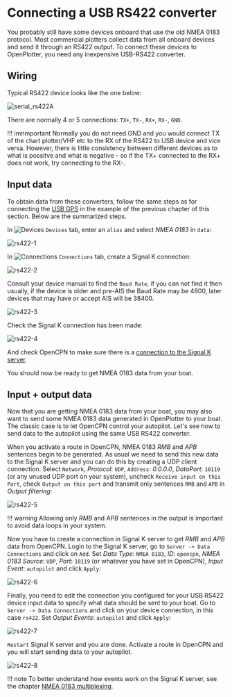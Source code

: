 # Connecting a USB RS422 converter

You probably still have some devices onboard that use the old NMEA 0183 protocol. Most commercial plotters collect data from all onboard devices and send it through an RS422 output. To connect these devices to OpenPlotter, you need any inexpensive USB-RS422 converter. 


## Wiring

Typical RS422 device looks like the one below:

![serial_rs422A](img/serial_rs422A.png)

There are normally 4 or 5 connections: ``TX+``, ``TX-``, ``RX+``, ``RX-``, ``GND``.

!!! imnmportant
	Normally you do not need GND and you would connect TX of the chart plotter/VHF etc to the RX of the RS422 to USB device and vice versa. However, there is little consistency between different devices as to what is possitve and what is negative - so if the TX+ connected to the RX+ does not work, try connecting to the RX-.

## Input data

To obtain data from these converters, follow the same steps as for connecting the [USB GPS](connectingGPS.md) in the example of the previous chapter of this section. Below are the summarized steps.

In ![Devices](img/openplotter-serial.png) ``Devices`` tab, enter an ``alias`` and select *NMEA 0183* in ``data``:

![rs422-1](img/rs422-1.png)

In ![Connections](img/connections.png) ``Connections`` tab, create a Signal K connection:

![rs422-2](img/rs422-2.png)

Consult your device manual to find the ``Baud Rate``, if you can not find it then usually, if the device is older and pre-AIS the Baud Rate may be 4800, later devices that may have or accept AIS will be 38400.

![rs422-3](img/rs422-3.png)

Check the Signal K connection has been made:

![rs422-4](img/rs422-4.png)

And check OpenCPN to make sure there is a [connection to the Signal K server](../opencpn/skconnection.md).

You should now be ready to get NMEA 0183 data from your boat.

## Input + output data

Now that you are getting NMEA 0183 data from your boat, you may also want to send some NMEA 0183 data generated in OpenPlotter to your boat. The classic case is to let OpenCPN control your autopilot. Let's see how to send data to the autopilot using the same USB RS422 converter.

When you activate a route in OpenCPN, NMEA 0183 *RMB* and *APB* sentences begin to be generated. As usual we need to send this new data to the Signal K server and you can do this by creating a UDP client connection. Select ``Network``, *Protocol*: `UDP`, ``Address``: *0.0.0.0*, *DataPort*: `10119` (or any unused UDP port on your system), uncheck ``Receive input on this Port``, check ``Output on this port`` and transmit only sentences `RMB` and `APB` in *Output filtering*:

![rs422-5](img/rs422-5.png)

!!! warning
	Allowing only *RMB* and *APB* sentences in the output is important to avoid data loops in your system.

Now you have to create a connection in Signal K server to get *RMB* and *APB* data from OpenCPN. Login to the Signal K server, go to `Server -> Data Connections` and click on ``Add``. Set *Data Type*: `NMEA 0183`, *ID*: `opencpn`, *NMEA 0183 Source*: `UDP`, *Port*: `10119` (or whatever you have set in OpenCPN), *Input Event*: `autopilot` and click ``Apply``:

![rs422-6](img/rs422-6.png)

Finally, you need to edit the connection you configured for your USB RS422 device input data to specify what data should be sent to your boat. Go to `Server -> Data Connections` and click on your device connection, in this case ``rs422``. Set *Output Events*: `autopilot` and click ``Apply``:

![rs422-7](img/rs422-7.png)

``Restart`` Signal K server and you are done. Activate a route in OpenCPN and you will start sending data to your autopilot.

![rs422-8](img/rs422-8.png)

!!! note
	To better understand how events work on the Signal K server, see the chapter [NMEA 0183 multiplexing](../signalk/multiplexing.md).